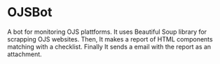 # OJSBot
A bot for monitoring OJS plattforms. It uses Beautiful Soup library for scrapping OJS websites. Then, It makes a report of HTML components matching with a checklist. Finally It sends a email with the report as an attachment.
